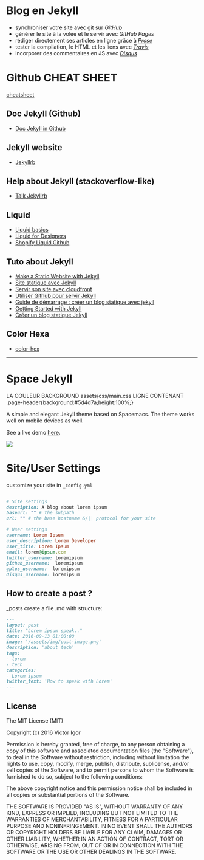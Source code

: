 # Blog en Jekyll

* synchroniser votre site avec git sur *GitHub*
* générer le site à la volée et le servir avec *GitHub Pages*
* rédiger directement ses articles en ligne grâce à [*Prose*](prose.io)
* tester la compilation, le HTML et les liens avec [*Travis*](https://travis-ci.org/)
* incorporer des commentaires en JS avec [*Disqus*](https://disqus.com/)

# Github CHEAT SHEET
[cheatsheet](http://ndpsoftware.com/git-cheatsheet.html#loc=stash;)

## Doc Jekyll (Github)
* [Doc Jekyll in Github](https://github.com/jekyll/jekyll/blob/master/docs/_docs/continuous-integration.md)

## Jekyll website
* [Jekyllrb](http://jekyllrb.com)

## Help about Jekyll (stackoverflow-like)
* [Talk Jekyllrb](https://talk.jekyllrb.com)

## Liquid
* [Liquid basics](https://help.shopify.com/themes/liquid/basics)
* [Liquid for Designers](https://github.com/Shopify/liquid/wiki/Liquid-for-Designers)
* [Shopify Liquid Github](https://github.com/Shopify/liquid/wiki)

## Tuto about Jekyll
* [Make a Static Website with Jekyll](https://www.taniarascia.com/make-a-static-website-with-jekyll/)
* [Site statique avec Jekyll](https://www.sylvaindurand.fr/site-statique-avec-jekyll/)
* [Servir son site avec cloudfront](https://www.sylvaindurand.fr/servir-son-site-avec-cloudfront/)
* [Utiliser Github pour servir Jekyll](https://www.sylvaindurand.fr/utiliser-github-pour-servir-jekyll/)
* [Guide de démarrage : créer un blog statique avec jekyll](http://www.toam.fr/20-05-2013-guide-demarrage-jekyll/)
* [Getting Started with Jekyll](https://scotch.io/tutorials/getting-started-with-jekyll-plus-a-free-bootstrap-3-starter-theme)
* [Créer un blog statique Jekyll](https://www.grafikart.fr/tutoriels/html-css/jekyll-505)

## Color Hexa
* [color-hex](http://www.color-hex.com/color/008b8b)

----


# Space Jekyll

LA COULEUR BACKGROUND assets/css/main.css LIGNE CONTENANT .page-header{background:#5d4d7a;height:100%;}

A simple and elegant Jekyll theme based on Spacemacs. The theme works well on mobile devices as well.

See a live demo [here](https://victorvoid.github.io/space-jekyll-template/).

![](https://github.com/victorvoid/space-jekyll-template/blob/master/screenshot.png?raw=true)

# Site/User Settings

customize your site in ``_config.yml``

```ruby

# Site settings
description: A blog about lorem ipsum
baseurl: "" # the subpath
url: "" # the base hostname &/|| protocol for your site 

# User settings
username: Lorem Ipsum
user_description: Lorem Developer
user_title: Lorem Ipsum
email: lorem@ipsum.com
twitter_username: loremipsum
github_username:  loremipsum
gplus_username:  loremipsum
disqus_username: loremipsum

```

## How to create a post ? 

_posts create a file .md with structure:

```md
---
layout: post
title: "Lorem ipsum speak.."
date: 2016-09-13 01:00:00
image: '/assets/img/post-image.png'
description: 'about tech'
tags:
- lorem
- tech 
categories:
- Lorem ipsum
twitter_text: 'How to speak with Lorem'
---
```

## License
The MIT License (MIT)

Copyright (c) 2016 Victor Igor

Permission is hereby granted, free of charge, to any person obtaining a copy
of this software and associated documentation files (the "Software"), to deal
in the Software without restriction, including without limitation the rights
to use, copy, modify, merge, publish, distribute, sublicense, and/or sell
copies of the Software, and to permit persons to whom the Software is
furnished to do so, subject to the following conditions:

The above copyright notice and this permission notice shall be included in all
copies or substantial portions of the Software.

THE SOFTWARE IS PROVIDED "AS IS", WITHOUT WARRANTY OF ANY KIND, EXPRESS OR
IMPLIED, INCLUDING BUT NOT LIMITED TO THE WARRANTIES OF MERCHANTABILITY,
FITNESS FOR A PARTICULAR PURPOSE AND NONINFRINGEMENT. IN NO EVENT SHALL THE
AUTHORS OR COPYRIGHT HOLDERS BE LIABLE FOR ANY CLAIM, DAMAGES OR OTHER
LIABILITY, WHETHER IN AN ACTION OF CONTRACT, TORT OR OTHERWISE, ARISING FROM,
OUT OF OR IN CONNECTION WITH THE SOFTWARE OR THE USE OR OTHER DEALINGS IN THE
SOFTWARE.
